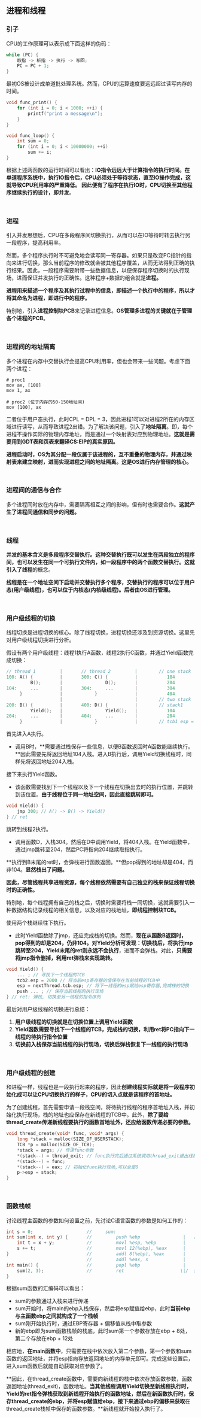## 进程和线程

### 引子

CPU的工作原理可以表示成下面这样的伪码：

```c++
while (PC) {
    取指 -> 析指 -> 执行 -> 写回;
    PC = PC + 1;
}
```

最初OS被设计成单道批处理系统。然而，CPU的运算速度要远远超过读写内存的时间。

```c++
void func_print() {
    for (int i = 0; i < 1000; ++i) {
        printf("print a message\n");
    }
}

void func_loop() {
    int sum = 0;
    for (int i = 0; i < 10000000; ++i)
        sum += i;
}
```

根据上述两函数的运行时间可以看出：**IO指令远远大于计算指令的执行时间。**在单道程序系统中，执行IO指令后，CPU必须处于等待状态，直至IO操作完成，这就导致CPU利用率的严重降低。 因此便有了程序在执行IO时，CPU切换至其他程序继续执行的设计，即**并发**。

<br>

### 进程

引入并发思想后，CPU在多段程序间切换执行，从而可以在IO等待时转去执行另一段程序，提高利用率。

然而，多个程序执行时不可避免地会读写同一寄存器。如果只是改变PC指针的指向来进行切换，那么当前程序的修改就会被其他程序覆盖，从而无法得到正确的执行结果。因此，一段程序需要附带一些数据信息，以便保存程序切换时的执行现场，进而保证并发执行的正确性。这种程序+数据的组合就是**进程。**

**进程用来描述一个程序及其执行过程中的信息，即描述一个执行中的程序，所以才将其命名为进程，即进行中的程序。**

特别地，引入**进程控制块PCB**来记录进程信息。**OS管理多进程的关键就在于管理各个进程的PCB**。

<br>

### 进程间的地址隔离

多个进程在内存中交替执行会提高CPU利用率，但也会带来一些问题。考虑下面两个进程：

```assembly
# proc1
mov ax, [100]
mov 1, ax

# proc2 (位于内存的50-150地址间)
mov [100], ax
```

二者位于用户态执行，此时CPL = DPL = 3，因此进程1可以对进程2所在的内存区域进行读写，从而导致进程2出错。为了解决该问题，引入了**地址隔离**。即，每个进程不操作实际的物理内存地址，而是通过一个映射表对应到物理地址。**这就是需要用到GDT表和页表来翻译CS:EIP的真实原因。**

**进程启动时，OS为其分配一段仅属于该进程的，互不重叠的物理内存，并通过映射表来建立映射，进而实现进程之间的地址隔离。这是OS进行内存管理的核心。**

<br>

### 进程间的通信与合作

多个进程同时放在内存中，需要隔离相互之间的影响，但有时也需要合作。**这就产生了进程间通信和同步的问题。**

<br>

### 线程 

**并发的基本含义是多段程序交替执行。**这种交替执行既可以发生在两段独立的程序间，也可以发生在同一个可执行文件内，如一段程序中的两个函数交替执行。这就引入了**线程**的概念。

**线程是在一个地址空间下启动并交替执行多个程序，交替执行的程序可以位于用户态(用户级线程)，也可以位于内核态(内核级线程)。后者由OS进行管理。**

<br>

### 用户级线程的切换

线程切换是进程切换的核心。除了线程切换，进程切换还涉及到资源切换。这里先对用户级线程切换进行分析。

假设有两个用户级线程：线程1执行A函数，线程2执行C函数，并通过Yield函数完成切换：

```c++
// thread 1         |       // thread 2         |        // one stack
100: A() {          |       300: C() {          |           104
         B();       |                D();       |           204
104:     ...        |       304:     ...        |           304
     }              |            }              |           404
                    |                           |        // two stack
200: B() {          |       400: D() {          |        // stack1            stack2
         Yield();   |                Yield();   |           104               304 
204:     ...        |       404:     ...        |           204               404
     }              |            }              |        // tcb1 esp = 1000   tcb2 esp = 2000
```

首先进入A执行。

- 调用B时，**需要通过栈保存一些信息，以便B函数返回时A函数能继续执行。**因此需要先将返回地址104入栈。进入B执行后，调用Yield切换线程时，同样先将返回地址204入栈。

接下来执行Yield函数。

- 该函数需要找到下一个线程以及下一个线程在切换出去时的执行位置，并跳转到该位置。**由于线程位于同一地址空间，因此直接跳转即可。**

```c++
void Yield() {
    jmp 300; // A() -> B() -> Yield()
} // ret
```

跳转到线程2执行。

- 调用函数D，入栈304。然后在D中调用Yield，将404入栈。在Yield函数中，通过jmp跳转至204，然后PC将指向204继续取指执行。

**执行到B末尾的ret时，会弹栈进行函数返回。**但pop得到的地址却是404，而非104。**显然栈出了问题。**

**因此，尽管线程共享进程资源，每个线程依然需要有自己独立的栈来保证线程切换时的正确性。**

特别地，每个线程拥有自己的栈之后，切换时需要将栈一同切换，这就需要引入一种数据结构记录线程的相关信息，以及对应的栈地址，**即线程控制块TCB。**

使用两个栈继续往下执行。

- 此时Yield函数除了jmp，还应完成栈的切换。然而，**现在从函数B返回时，pop得到的却是204，仍非104。**对Yield分析可发现：切换栈后，将执行jmp跳转至204，Yield末尾的ret则**永远不会执行**，进而不会弹栈。对此，**只需要将jmp指令删掉，利用ret弹栈来实现跳转。**

```c++
void Yield() {
    ... ; // 寻找下一个线程的TCB
    tcb2.esp = 2000 // 将当前esp寄存器的值保存在当前线程的TCB中
    esp = nextThread.tcb.esp; // 将下一线程的esp赋给esp寄存器,完成栈的切换
    push ... ; // 保存当前线程的执行现场
} // ret: 弹栈, 切换至另一线程的指令序列
```

最后对用户级线程的切换进行总结：

1. **用户级线程的切换就是在切换位置上调用Yield函数**
2. **Yield函数需要寻找下一个线程的TCB，完成栈的切换，利用ret将PC指向下一线程的待执行指令位置**
3. **切换前入栈保存当前线程的执行现场，切换后弹栈恢复下一线程的执行现场**

<br>

### 用户级线程的创建

和进程一样，线程也是一段执行起来的程序，因此**创建线程实际就是将一段程序初始化成可以让CPU切换执行的样子，CPU的切入点就是该程序的首地址。**

为了创建线程，首先需要申请一段栈空间，将待执行线程的程序首地址入栈，并初始化执行现场，栈的地址也应保存在新线程的TCB中。此外，**除了要给thread_create传递新线程要执行的函数首地址外，还应给函数传递必要的参数。**

```c++
void thread_create(void* func, void* args) {
    long *stack = malloc(SIZE_OF_USERSTACK);
    TCB *p = malloc(SIZE_OF_TCB);
    *stack = args; // 传递func参数
    *(stack--) = thread_exit; // func执行完后通过系统调用thread_exit退出线程
    *(stack--) = func;
    *(stack--) = eax; // 初始化func执行现场,可以全是0
    p->esp = stack;
}
```

<br>

### 函数栈帧

讨论线程主函数的参数如何设置之前，先讨论C语言函数的参数是如何工作的：

```c++
int s = 0;                    //     sum:
int sum(int x, int y) {       //         push %ebp                |   高地址
    int t = x + y;            //         movl %esp, %ebp          |
    s += t;                   //         movl 12(%ebp), %eax      |
}                             //         addl 8(%ebp), %eax       |
                              //         addl %eax, s             |   
int main() {                  //         popl %ebp                |
    sum(2, 3);                //         ret                     \|/  低地址
}
```

根据sum函数的汇编码可以看出：

- sum的参数通过入栈来进行传递
- sum开始时，将main的ebp入栈保存，然后将esp赋值给ebp，此时**当前ebp与主函数ebp之间就构成了一个栈帧**
- sum刚开始执行时，通过EBP寄存器 + 偏移值从栈中取参数
- 新的ebp即为sum函数栈帧的栈底，此时sum第一个参数存放在ebp + 8处，第二个存放在ebp + 12处

相应地，**在main函数中**，只需要在栈中依次放入第二个参数，第一个参数和sum函数的返回地址，并将esp指向存放返回地址的内存单元即可。完成这些设置后，进入sum函数后就能自动获取对应参数了。

**因此，在thread_create函数中，需要向新线程的栈中依次存放函数参数，函数返回地址(thread_exit)，函数地址。**当其他线程调用Yield切换至新线程执行时，Yield的ret指令弹栈获取到新线程开始执行的函数地址，然后在新函数执行时，保存thread_create的ebp，并将esp赋值给ebp，接下来通过ebp的偏移来获取**在thread_create栈帧中保存的函数参数。**新线程就开始投入执行了。